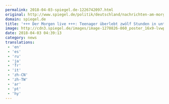 ```yaml
---
permalink: 2018-04-03-spiegel.de-1226742097.html
original: http://www.spiegel.de/politik/deutschland/nachrichten-am-morgen-die-news-in-echtzeit-a-1200461.html#ref=rss
domain: spiegel.de
title: '+++ Der Morgen live +++: Teenager überlebt zwölf Stunden in unterirdischem Abwasserkanal - SPIEGEL ONLINE - Politik'
image: http://cdn3.spiegel.de/images/image-1270826-860_poster_16x9-lvwp-1270826.jpg
date: 2018-04-03 04:39:13
category: news
translations: 
 - 'en'
 - 'es'
 - 'ru'
 - 'ja'
 - 'fr'
 - 'it'
 - 'zh-CN'
 - 'zh-TW'
 - 'ar'
 - 'pt'
 - 'hy'
---
```


